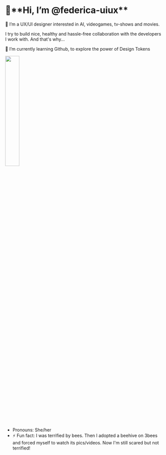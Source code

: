 <h1>👋**Hi, I’m @federica-uiux** </h1>

<p>👀 I’m a UX/UI designer interested in AI, videogames, tv-shows and movies. <br>

I try to build nice, healthy and hassle-free collaboration with the developers I work with. And that's why...

🌱 I’m currently learning Github, to explore the power of Design Tokens </p>

<img src="https://cdn.memes.com/up/71558571535638926/i/1612078398956.jpg" width="30%"> 


- Pronouns: She/her
- ⚡ Fun fact: I was terrified by bees. Then I adopted a beehive on 3bees and forced myself to watch its pics/videos. Now I'm still scared but not terrified!

<!---
federica-uiux/federica-uiux is a ✨ special ✨ repository because its `README.md` (this file) appears on your GitHub profile.
You can click the Preview link to take a look at your changes.
--->
